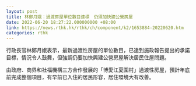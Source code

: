 ```yaml
---
layout: post
title: 林鄭月娥︰過渡房屋單位數目達標　仍須加快建公營房屋
date: 2022-06-20 18:27:22.000000000 +08:00
link: https://news.rthk.hk/rthk/ch/component/k2/1653884-20220620.htm
categories: rthk
---
```


行政長官林鄭月娥表示，最新過渡性房屋的單位數目，已達到施政報告提出的承諾目標，情況令人鼓舞，但強調仍要加快興建公營房屋解決居民住屋問題。

由政府、商界和社福機構三方合作發展的「博愛江夏圍村」過渡性房屋，預計年底前完成整個項目，有早前已入住的居民形容，居住環境大有改善。
